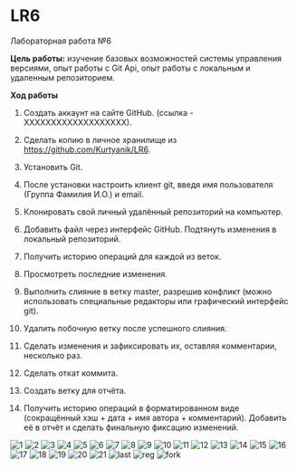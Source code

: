 # LR6
Лабораторная работа №6

**Цель работы:** изучение базовых возможностей системы управления версиями, опыт работы с Git Api, опыт работы с локальным и удаленным репозиторием.

**Ход работы**

1. Создать аккаунт на сайте GitHub.
(ссылка - XXXXXXXXXXXXXXXXXXX).

2. Сделать копию в личное хранилище из https://github.com/Kurtyanik/LR6.
3. Установить Git.
4. После установки настроить клиент git, введя имя пользователя (Группа Фамилия И.О.) и email.
5. Клонировать свой личный удалённый репозиторий на компьютер.
6. Добавить файл через интерфейс GitHub. Подтянуть изменения в локальный репозиторий.
7. Получить историю операций для каждой из веток.
8. Просмотреть последние изменения.
9. Выполнить слияние в ветку master, разрешив конфликт (можно использовать специальные редакторы или графический интерфейс git).
10. Удалить побочную ветку после успешного слияния.
11. Сделать изменения и зафиксировать их, оставляя комментарии, несколько раз.
12. Сделать откат коммита.
13. Создать ветку для отчёта.
15. Получить историю операций в форматированном виде (сокращённый хэш + дата + имя автора + комментарий). Добавить её в отчёт и сделать финальную фиксацию изменений.

![1](https://github.com/Gauliux/half-interval/assets/158781390/79e53427-bc2a-40f1-a2af-f7581b940670)
![2](https://github.com/Gauliux/half-interval/assets/158781390/d8931a56-ef6c-4d79-aef2-14ccea034886)
![3](https://github.com/Gauliux/half-interval/assets/158781390/ceafd72b-d6a5-4f42-8388-7c3b98f08eeb)
![4](https://github.com/Gauliux/half-interval/assets/158781390/faeea94d-e612-42d5-bdc6-da98b2a699cf)
![5](https://github.com/Gauliux/half-interval/assets/158781390/b6906831-7549-470f-ba89-c690d8e45986)
![6](https://github.com/Gauliux/half-interval/assets/158781390/dfd6a004-89a9-4e7d-8c55-ad4d38980a0e)
![7](https://github.com/Gauliux/half-interval/assets/158781390/a84a050c-b7e8-44c6-b6e0-655a33e5b661)
![8](https://github.com/Gauliux/half-interval/assets/158781390/9f30b495-e1a3-4871-bc03-3d9ea8d90bad)
![9](https://github.com/Gauliux/half-interval/assets/158781390/3804d394-bffe-4945-bba0-64938a5470b7)
![10](https://github.com/Gauliux/half-interval/assets/158781390/ab40b2ff-949c-474c-b1ca-a8f22db010bc)
![11](https://github.com/Gauliux/half-interval/assets/158781390/92960e73-7a41-43b4-a525-86e0b2a8d069)
![12](https://github.com/Gauliux/half-interval/assets/158781390/cba88e9f-fcee-4bc1-9b6e-de5773bcd134)
![13](https://github.com/Gauliux/half-interval/assets/158781390/13750edc-2cf8-412c-9989-7ac8e0ed2b07)
![14](https://github.com/Gauliux/half-interval/assets/158781390/172d1348-51c0-4321-911f-032458226c92)
![15](https://github.com/Gauliux/half-interval/assets/158781390/b6e4c168-60c8-4a4d-ab0f-b7db608502d5)
![16](https://github.com/Gauliux/half-interval/assets/158781390/fddae1fc-648f-451c-a720-b9df12e73403)
![17](https://github.com/Gauliux/half-interval/assets/158781390/949ac159-ac6d-45c1-a86a-74ada9a47d2a)
![18](https://github.com/Gauliux/half-interval/assets/158781390/51170583-0a01-43ab-98b5-31976fd4b823)
![19](https://github.com/Gauliux/half-interval/assets/158781390/9e6da9b1-4b6f-4482-b5fc-f85ff25524ef)
![20](https://github.com/Gauliux/half-interval/assets/158781390/00bd0f13-2bc1-441b-a94b-87b29121ed82)
![21](https://github.com/Gauliux/half-interval/assets/158781390/c24ce696-62b7-4593-83d5-fc0d513bce40)
![last](https://github.com/Gauliux/half-interval/assets/158781390/af3adf7f-aeed-4c88-ae9b-436c950bd7e9)
![reg](https://github.com/Gauliux/half-interval/assets/158781390/93670a06-f981-4beb-a5ff-fda04a0f2de6)
![fork](https://github.com/Gauliux/half-interval/assets/158781390/a7e3c898-81ec-442a-a883-f73cec1f673a)
